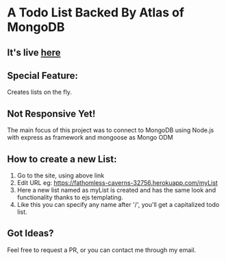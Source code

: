 # A Todo List Backed By Atlas of MongoDB

## It's live [here](https://fathomless-caverns-32756.herokuapp.com/)

## Special Feature:

Creates lists on the fly.

## Not Responsive Yet!

The main focus of this project was to connect to MongoDB using Node.js with express as framework and mongoose as Mongo ODM

## How to create a new List:

1. Go to the site, using above link
2. Edit URL
   eg: https://fathomless-caverns-32756.herokuapp.com/myList
3. Here a new list named as myList is created and has the same look and functionality thanks to ejs templating.
4. Like this you can specify any name after '/', you'll get a capitalized todo list.

## Got Ideas?

Feel free to request a PR, or you can contact me through my email.
